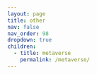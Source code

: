 ```yaml
---
layout: page
title: other
nav: false
nav_order: 98
dropdown: true
children:
  - title: metaverse
    permalink: /metaverse/
---
```

